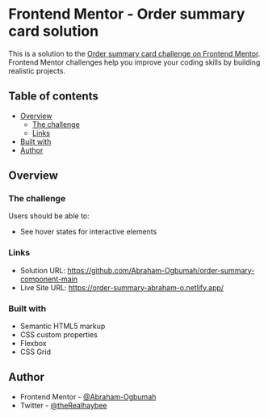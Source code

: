 # Frontend Mentor - Order summary card solution

This is a solution to the [Order summary card challenge on Frontend Mentor](https://www.frontendmentor.io/challenges/order-summary-component-QlPmajDUj). Frontend Mentor challenges help you improve your coding skills by building realistic projects. 

## Table of contents

- [Overview](#overview)
  - [The challenge](#the-challenge)
  - [Links](#links)
- [Built with](#built-with)
- [Author](#author)
## Overview

### The challenge

Users should be able to:

- See hover states for interactive elements

### Links

- Solution URL: https://github.com/Abraham-Ogbumah/order-summary-component-main
- Live Site URL: https://order-summary-abraham-o.netlify.app/
### Built with

- Semantic HTML5 markup
- CSS custom properties
- Flexbox
- CSS Grid
## Author

- Frontend Mentor - [@Abraham-Ogbumah](https://www.frontendmentor.io/profile/yourusername)
- Twitter - [@theRealhaybee](https://www.twitter.com/yourusername)